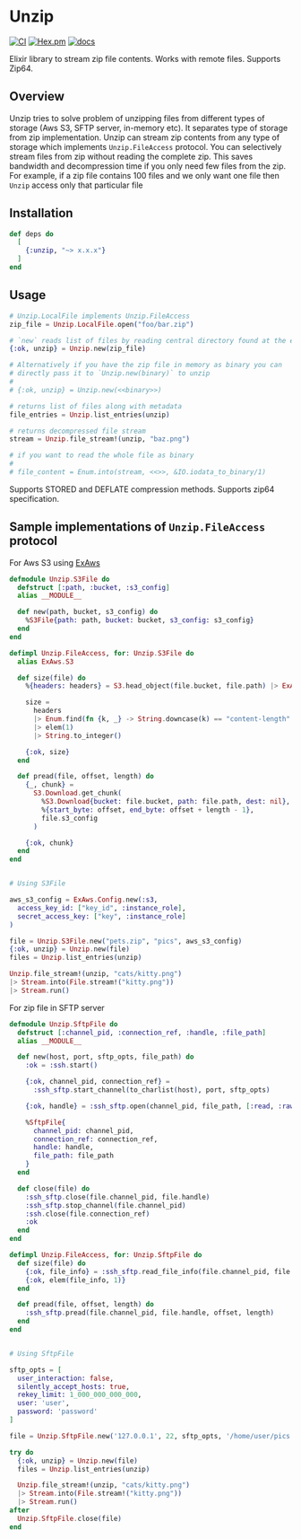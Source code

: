 # Unzip

[![CI](https://github.com/akash-akya/unzip/actions/workflows/ci.yml/badge.svg)](https://github.com/akash-akya/unzip/actions/workflows/ci.yml)
[![Hex.pm](https://img.shields.io/hexpm/v/unzip.svg)](https://hex.pm/packages/unzip)
[![docs](https://img.shields.io/badge/docs-hexpm-blue.svg)](https://hexdocs.pm/unzip/)

Elixir library to stream zip file contents. Works with remote files. Supports Zip64.

## Overview

Unzip tries to solve problem of unzipping files from different types of storage (Aws S3, SFTP server, in-memory etc). It separates type of storage from zip implementation. Unzip can stream zip contents from any type of storage which implements `Unzip.FileAccess` protocol. You can selectively stream files from zip without reading the complete zip. This saves bandwidth and decompression time if you only need few files from the zip. For example, if a zip file contains 100 files and we only want one file then `Unzip` access only that particular file

## Installation

```elixir
def deps do
  [
    {:unzip, "~> x.x.x"}
  ]
end
```

## Usage

```elixir
# Unzip.LocalFile implements Unzip.FileAccess
zip_file = Unzip.LocalFile.open("foo/bar.zip")

# `new` reads list of files by reading central directory found at the end of the zip
{:ok, unzip} = Unzip.new(zip_file)

# Alternatively if you have the zip file in memory as binary you can
# directly pass it to `Unzip.new(binary)` to unzip
#
# {:ok, unzip} = Unzip.new(<<binary>>)

# returns list of files along with metadata
file_entries = Unzip.list_entries(unzip)

# returns decompressed file stream
stream = Unzip.file_stream!(unzip, "baz.png")

# if you want to read the whole file as binary
#
# file_content = Enum.into(stream, <<>>, &IO.iodata_to_binary/1)
```

Supports STORED and DEFLATE compression methods. Supports zip64 specification.

## Sample implementations of `Unzip.FileAccess` protocol

For Aws S3 using [ExAws](https://hexdocs.pm/ex_aws/ExAws.html)

```elixir
defmodule Unzip.S3File do
  defstruct [:path, :bucket, :s3_config]
  alias __MODULE__

  def new(path, bucket, s3_config) do
    %S3File{path: path, bucket: bucket, s3_config: s3_config}
  end
end

defimpl Unzip.FileAccess, for: Unzip.S3File do
  alias ExAws.S3

  def size(file) do
    %{headers: headers} = S3.head_object(file.bucket, file.path) |> ExAws.request!(file.s3_config)

    size =
      headers
      |> Enum.find(fn {k, _} -> String.downcase(k) == "content-length" end)
      |> elem(1)
      |> String.to_integer()

    {:ok, size}
  end

  def pread(file, offset, length) do
    {_, chunk} =
      S3.Download.get_chunk(
        %S3.Download{bucket: file.bucket, path: file.path, dest: nil},
        %{start_byte: offset, end_byte: offset + length - 1},
        file.s3_config
      )

    {:ok, chunk}
  end
end


# Using S3File

aws_s3_config = ExAws.Config.new(:s3,
  access_key_id: ["key_id", :instance_role],
  secret_access_key: ["key", :instance_role]
)

file = Unzip.S3File.new("pets.zip", "pics", aws_s3_config)
{:ok, unzip} = Unzip.new(file)
files = Unzip.list_entries(unzip)

Unzip.file_stream!(unzip, "cats/kitty.png")
|> Stream.into(File.stream!("kitty.png"))
|> Stream.run()

```

For zip file in SFTP server

```elixir
defmodule Unzip.SftpFile do
  defstruct [:channel_pid, :connection_ref, :handle, :file_path]
  alias __MODULE__

  def new(host, port, sftp_opts, file_path) do
    :ok = :ssh.start()

    {:ok, channel_pid, connection_ref} =
      :ssh_sftp.start_channel(to_charlist(host), port, sftp_opts)

    {:ok, handle} = :ssh_sftp.open(channel_pid, file_path, [:read, :raw, :binary])

    %SftpFile{
      channel_pid: channel_pid,
      connection_ref: connection_ref,
      handle: handle,
      file_path: file_path
    }
  end

  def close(file) do
    :ssh_sftp.close(file.channel_pid, file.handle)
    :ssh_sftp.stop_channel(file.channel_pid)
    :ssh.close(file.connection_ref)
    :ok
  end
end

defimpl Unzip.FileAccess, for: Unzip.SftpFile do
  def size(file) do
    {:ok, file_info} = :ssh_sftp.read_file_info(file.channel_pid, file.file_path)
    {:ok, elem(file_info, 1)}
  end

  def pread(file, offset, length) do
    :ssh_sftp.pread(file.channel_pid, file.handle, offset, length)
  end
end


# Using SftpFile

sftp_opts = [
  user_interaction: false,
  silently_accept_hosts: true,
  rekey_limit: 1_000_000_000_000,
  user: 'user',
  password: 'password'
]

file = Unzip.SftpFile.new('127.0.0.1', 22, sftp_opts, '/home/user/pics.zip')

try do
  {:ok, unzip} = Unzip.new(file)
  files = Unzip.list_entries(unzip)

  Unzip.file_stream!(unzip, "cats/kitty.png")
  |> Stream.into(File.stream!("kitty.png"))
  |> Stream.run()
after
  Unzip.SftpFile.close(file)
end

```
